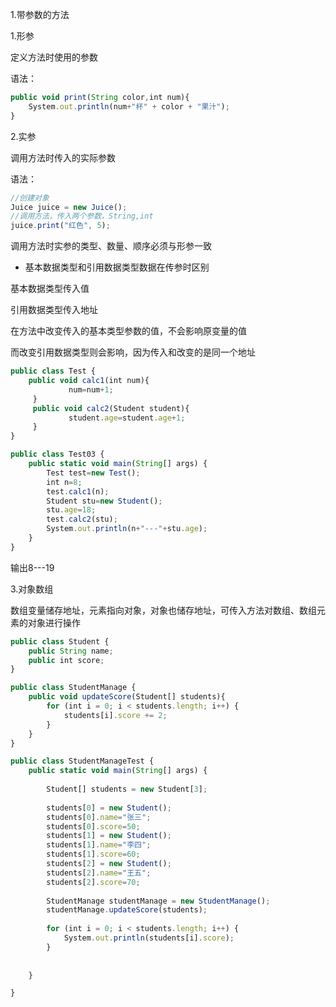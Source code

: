 1.带参数的方法

1.形参

定义方法时使用的参数

语法：

```javascript
public void print(String color,int num){
	System.out.println(num+"杯" + color + "果汁");
}
```



2.实参

调用方法时传入的实际参数

语法：

```javascript
//创建对象
Juice juice = new Juice();
//调用方法，传入两个参数，String,int
juice.print("红色", 5);
```

调用方法时实参的类型、数量、顺序必须与形参一致

- 基本数据类型和引用数据类型数据在传参时区别

基本数据类型传入值

引用数据类型传入地址

在方法中改变传入的基本类型参数的值，不会影响原变量的值

而改变引用数据类型则会影响，因为传入和改变的是同一个地址

```javascript
public class Test {
    public void calc1(int num){
             num=num+1;
     }
     public void calc2(Student student){
             student.age=student.age+1;
     }
}
```



```javascript
public class Test03 {
	public static void main(String[] args) {
		Test test=new Test();
		int n=8;
		test.calc1(n);
		Student stu=new Student();
		stu.age=18;
		test.calc2(stu);
		System.out.println(n+"---"+stu.age);
	}
}
```

输出8---19



3.对象数组

数组变量储存地址，元素指向对象，对象也储存地址，可传入方法对数组、数组元素的对象进行操作

```javascript
public class Student {
	public String name;
	public int score;
}
```



```javascript
public class StudentManage {
	public void updateScore(Student[] students){
		for (int i = 0; i < students.length; i++) {
			students[i].score += 2;
		}
	}
}
```



```javascript
public class StudentManageTest {
	public static void main(String[] args) {
		
		Student[] students = new Student[3];
		
		students[0] = new Student();
		students[0].name="张三";
		students[0].score=50;
		students[1] = new Student();
		students[1].name="李四";
		students[1].score=60;
		students[2] = new Student();
		students[2].name="王五";
		students[2].score=70;
		
		StudentManage studentManage = new StudentManage();
		studentManage.updateScore(students);
		
		for (int i = 0; i < students.length; i++) {
			System.out.println(students[i].score);
		}
		
		
	}

}

```

